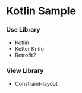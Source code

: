 # Kotlin Sample


### Use Library ###
* Kotlin
* Kotter Knife
* Retrofit2

### View Library ###
* Constraint-layout